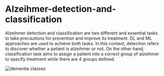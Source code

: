 # Alzeihmer-detection-and-classification
Alzeihmer detection and classification are two different and essential tasks to take precautions for prevention and improve its treatment. DL and ML approaches are used to achieve both tasks. In this context, detection refers to discover whether a patient is alzeihmer or not. On the other hand, classification task aims to assign a patient into a correct group of alzeihmer to specify treatment while there are 4 groups defined. 


![dementia classes](https://github.com/gbulbul/Alzeihmer-detection-and-classification/assets/79763247/c4a92c22-7aee-4195-b933-6ecdab837ad8)

